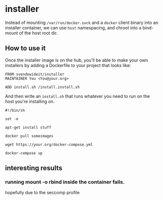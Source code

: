 # installer

Instead of mounting `/var/run/docker.sock` and a `docker` client binary into an installer container,
we can use `host` namespacing, and chroot into a bind-mount of the host root dir.

## How to use it

Once the installer image is on the hub, you'll be able to make your own installers by adding a Dockerfile
to your project that looks like:

```
FROM svendowideit/installer
MAINTAINER You <You@your.org>

ADD install.sh /install.install.sh
```

And then write an `install.sh` that runs whatever you need to run on the host you're installing on.

```
#!/bin/sh

set -e

apt-get install stuff

docker pull someimages

wget https://your.org/docker-compose.yml

docker-compose up
```

## interesting results

### running mount -o rbind inside the container fails.

hopefully due to the seccomp profile
